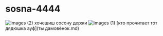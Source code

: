 # sosna-4444
![images (2)](https://github.com/user-attachments/assets/c9719243-432d-40e5-aa4c-73bed7bc3b43)
хочешиш сосону
держи
![images (1)](https://github.com/user-attachments/assets/4568fa82-bef9-4937-a8f4-f2ecb411a779)
[кто прочитает тот дядюшка ауф](ты дамовёнок.md)
